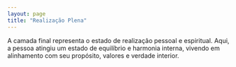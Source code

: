```yaml
---
layout: page
title: "Realização Plena"
---
```


A camada final representa o estado de realização pessoal e espiritual. Aqui, a pessoa atingiu um estado de equilíbrio e harmonia interna, vivendo em alinhamento com seu propósito, valores e verdade interior.
